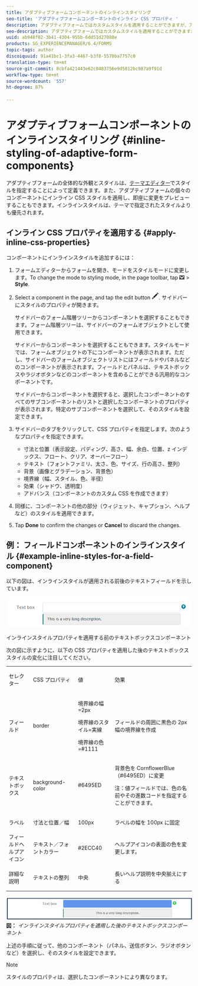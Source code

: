 ```yaml
---
title: アダプティブフォームコンポーネントのインラインスタイリング
seo-title: 'アダプティブフォームコンポーネントのインライン CSS プロパティ '
description: アダプティブフォームではカスタムスタイルを適用することができますが、アダプティブフォームの個々のコンポーネントにインライン CSS プロパティを適用することもできます。
seo-description: アダプティブフォームではカスタムスタイルを適用することができますが、アダプティブフォームの個々のコンポーネントにインライン CSS プロパティを適用することもできます。
uuid: ab948f02-3b41-4304-955b-6dd51d27088e
products: SG_EXPERIENCEMANAGER/6.4/FORMS
topic-tags: author
discoiquuid: 91a41bc1-3fa3-4467-b3f8-5570ba7757c0
translation-type: tm+mt
source-git-commit: 8cbfa421443e62c0483756e9d5812bc987a9f91d
workflow-type: tm+mt
source-wordcount: '557'
ht-degree: 87%

---
```



# アダプティブフォームコンポーネントのインラインスタイリング {#inline-styling-of-adaptive-form-components}

アダプティブフォームの全体的な外観とスタイルは、[テーマエディター](/help/forms/using/themes.md)でスタイルを指定することによって定義できます。また、アダプティブフォームの個々のコンポーネントにインライン CSS スタイルを適用し、即座に変更をプレビューすることもできます。インラインスタイルは、テーマで指定されたスタイルよりも優先されます。

## インライン CSS プロパティを適用する {#apply-inline-css-properties}

コンポーネントにインラインスタイルを追加するには：

1. フォームエディターからフォームを開き、モードをスタイルモードに変更します。To change the mode to styling mode, in the page toolbar, tap ![canvas-drop-down](assets/canvas-drop-down.png) > **Style**.
1. Select a component in the page, and tap the edit button ![edit-button](assets/edit-button.png). サイドバーにスタイルのプロパティが開きます。

   サイドバーのフォーム階層ツリーからコンポーネントを選択することもできます。フォーム階層ツリーは、サイドバーのフォームオブジェクトとして使用できます。

   サイドバーからコンポーネントを選択することもできます。スタイルモードでは、フォームオブジェクトの下にコンポーネントが表示されます。ただし、サイドバーのフォームオブジェクトリストにはフィールドやパネルなどのコンポーネントが表示されます。フィールドとパネルは、テキストボックスやラジオボタンなどのコンポーネントを含めることができる汎用的なコンポーネントです。

   サイドバーからコンポーネントを選択すると、選択したコンポーネントのすべてのサブコンポーネントのリストと選択したコンポーネントのプロパティが表示されます。特定のサブコンポーネントを選択して、そのスタイルを設定できます。

1. サイドバーのタブをクリックして、CSS プロパティを指定します。次のようなプロパティを指定できます。

   * 寸法と位置（表示設定、パディング、高さ、幅、余白、位置、z インデックス、フロート、クリア、オーバーフロー）
   * テキスト（フォントファミリ、太さ、色、サイズ、行の高さ、整列）
   * 背景（画像とグラデーション、背景色）
   * 境界線（幅、スタイル、色、半径）
   * 効果（シャドウ、透明度）
   * アドバンス（コンポーネントのカスタム CSS を作成できます）

1. 同様に、コンポーネントの他の部分（ウィジェット、キャプション、ヘルプなど）のスタイルを適用できます。
1. Tap **Done** to confirm the changes or **Cancel** to discard the changes.

## 例： フィールドコンポーネントのインラインスタイル {#example-inline-styles-for-a-field-component}

以下の図は、インラインスタイルが適用される前後のテキストフ&#x200B;&#x200B;ィールドを示しています。

![インラインスタイルが適用される前のテキストボックスコンポーネント](assets/no-style.png)

インラインスタイルプロパティを適用する前のテキストボックスコンポーネント

次の図に示すように、以下の CSS プロパティを適用した後のテキストボックススタイルの変化に注目してください。

<table> 
 <tbody> 
  <tr> 
   <td><p>セレクター</p> </td> 
   <td><p>CSS プロパティ</p> </td> 
   <td><p>値</p> </td> 
   <td><p>効果</p> </td> 
  </tr> 
  <tr> 
   <td><p>フィールド</p> </td> 
   <td><p>border</p> </td> 
   <td><p>境界線の幅=2px</p> <p>境界線のスタイル=実線</p> <p>境界線の色=#1111</p> </td> 
   <td><p>フィールドの周囲に黒色の 2px 幅の境界線を作成</p> </td> 
  </tr> 
  <tr> 
   <td><p>テキストボックス</p> </td> 
   <td><p>background-color</p> </td> 
   <td><p>#6495ED</p> </td> 
   <td><p>背景色を CornflowerBlue （#6495ED）に変更</p> <p>注：値フィールドでは、色の名前やその進数コードを指定することができます。</p> </td> 
  </tr> 
  <tr> 
   <td><p>ラベル</p> </td> 
   <td><p>寸法と位置／幅</p> </td> 
   <td><p>100px</p> </td> 
   <td><p>ラベルの幅を 100px に固定</p> </td> 
  </tr> 
  <tr> 
   <td>フィールドヘルプアイコン</td> 
   <td>テキスト／フォントカラー</td> 
   <td>#2ECC40</td> 
   <td>ヘルプアイコンの表面の色を変更します。</td> 
  </tr> 
  <tr> 
   <td><p>詳細な説明</p> </td> 
   <td><p>テキストの整列</p> </td> 
   <td><p>中央</p> </td> 
   <td><p>長いヘルプ説明を中央揃えにする</p> </td> 
  </tr> 
 </tbody> 
</table>

![インラインスタイルが適用された後のテキストボックススタイル](assets/applied-style.png)**図：** *インラインスタイルプロパティを適用した後のテキストボックスコンポーネント*

上述の手順に従って、他のコンポーネント（パネル、送信ボタン、ラジオボタンなど）を選択し、そのスタイルを設定できます。

>[!NOTE]
>
>スタイルのプロパティは、選択したコンポーネントにより異なります。

